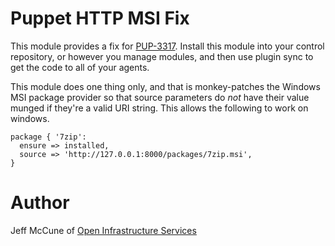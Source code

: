 # Puppet HTTP MSI Fix

This module provides a fix for
[PUP-3317](https://tickets.puppetlabs.com/browse/PUP-3317).  Install this module
into your control repository, or however you manage modules, and then use plugin
sync to get the code to all of your agents.

This module does one thing only, and that is monkey-patches the Windows MSI package
provider so that source parameters do *not* have their value munged if they're a
valid URI string.  This allows the following to work on windows.

    package { '7zip':
      ensure => installed,
      source => 'http://127.0.0.1:8000/packages/7zip.msi',
    }

# Author

Jeff McCune of [Open Infrastructure Services](https://www.openinfrastructure.co)
